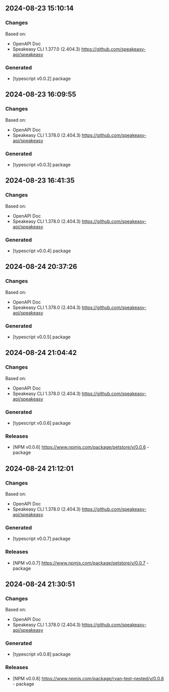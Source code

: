 

## 2024-08-23 15:10:14
### Changes
Based on:
- OpenAPI Doc  
- Speakeasy CLI 1.377.0 (2.404.3) https://github.com/speakeasy-api/speakeasy
### Generated
- [typescript v0.0.2] package

## 2024-08-23 16:09:55
### Changes
Based on:
- OpenAPI Doc  
- Speakeasy CLI 1.378.0 (2.404.3) https://github.com/speakeasy-api/speakeasy
### Generated
- [typescript v0.0.3] package

## 2024-08-23 16:41:35
### Changes
Based on:
- OpenAPI Doc  
- Speakeasy CLI 1.378.0 (2.404.3) https://github.com/speakeasy-api/speakeasy
### Generated
- [typescript v0.0.4] package

## 2024-08-24 20:37:26
### Changes
Based on:
- OpenAPI Doc  
- Speakeasy CLI 1.378.0 (2.404.3) https://github.com/speakeasy-api/speakeasy
### Generated
- [typescript v0.0.5] package

## 2024-08-24 21:04:42
### Changes
Based on:
- OpenAPI Doc  
- Speakeasy CLI 1.378.0 (2.404.3) https://github.com/speakeasy-api/speakeasy
### Generated
- [typescript v0.0.6] package
### Releases
- [NPM v0.0.6] https://www.npmjs.com/package/petstore/v/0.0.6 - package

## 2024-08-24 21:12:01
### Changes
Based on:
- OpenAPI Doc  
- Speakeasy CLI 1.378.0 (2.404.3) https://github.com/speakeasy-api/speakeasy
### Generated
- [typescript v0.0.7] package
### Releases
- [NPM v0.0.7] https://www.npmjs.com/package/petstore/v/0.0.7 - package

## 2024-08-24 21:30:51
### Changes
Based on:
- OpenAPI Doc  
- Speakeasy CLI 1.378.0 (2.404.3) https://github.com/speakeasy-api/speakeasy
### Generated
- [typescript v0.0.8] package
### Releases
- [NPM v0.0.8] https://www.npmjs.com/package/ryan-test-nested/v/0.0.8 - package